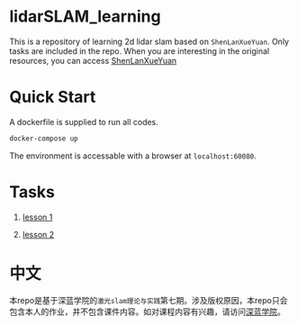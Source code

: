# lidarSLAM_learning

This is a repository of learning 2d lidar slam based on `ShenLanXueYuan`. Only tasks are included in the repo. When you are interesting in the original resources, you can access [ShenLanXueYuan](https://www.shenlanxueyuan.com/)

# Quick Start

A dockerfile is supplied to run all codes.


```bash
docker-compose up
```

The environment is accessable with a browser at `localhost:60080`.

# Tasks

1. [lesson 1](./workspace/lesson_1/README.md)

2. [lesson 2](./workspace/lesson_2/README.md)

# 中文

本repo是基于深蓝学院的`激光slam理论与实践`第七期。涉及版权原因，本repo只会包含本人的作业，并不包含课件内容。如对课程内容有兴趣，请访问[深蓝学院](https://www.shenlanxueyuan.com/)。